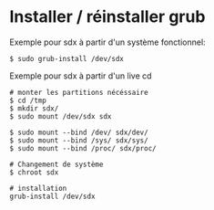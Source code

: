 # Installer / réinstaller grub

Exemple pour sdx à partir d'un système fonctionnel:

    $ sudo grub-install /dev/sdx

Exemple pour sdx à partir d'un live cd

    # monter les partitions nécéssaire
    $ cd /tmp
    $ mkdir sdx/
    $ sudo mount /dev/sdx sdx
    
    $ sudo mount --bind /dev/ sdx/dev/
    $ sudo mount --bind /sys/ sdx/sys/
    $ sudo mount --bind /proc/ sdx/proc/

    # Changement de système
    $ chroot sdx
    
    # installation
    grub-install /dev/sdx
    


